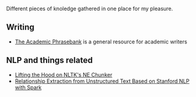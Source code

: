 Different pieces of knoledge gathered in one place for my pleasure.

## Writing

- [The Academic Phrasebank](http://www.phrasebank.manchester.ac.uk/) is a general resource for academic writers

## NLP and things related
- [Lifting the Hood on NLTK's NE Chunker](http://mattshomepage.com/articles/2016/May/23/nltk_nec/)
- [Relationship Extraction from Unstructured Text Based on Stanford NLP with Spark](https://youtu.be/PlmNvfyVy_4?t=14m1s)

